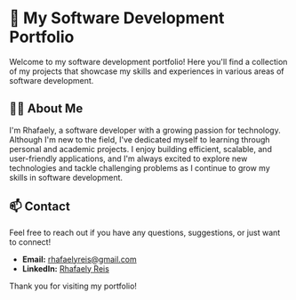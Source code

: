 # 🚀 My Software Development Portfolio

Welcome to my software development portfolio! Here you'll find a collection of my projects that showcase my skills and experiences in various areas of software development.

## 👩‍💻 About Me

I'm Rhafaely, a software developer with a growing passion for technology. Although I'm new to the field, I've dedicated myself to learning through personal and academic projects. I enjoy building efficient, scalable, and user-friendly applications, and I'm always excited to explore new technologies and tackle challenging problems as I continue to grow my skills in software development.

## 📫 Contact

Feel free to reach out if you have any questions, suggestions, or just want to connect!

- **Email:** [rhafaelyreis@gmail.com](mailto:rhafaelyreis@gmail.com)
- **LinkedIn:** [Rhafaely Reis](https://www.linkedin.com/in/rhafaelyreis/)

Thank you for visiting my portfolio!
